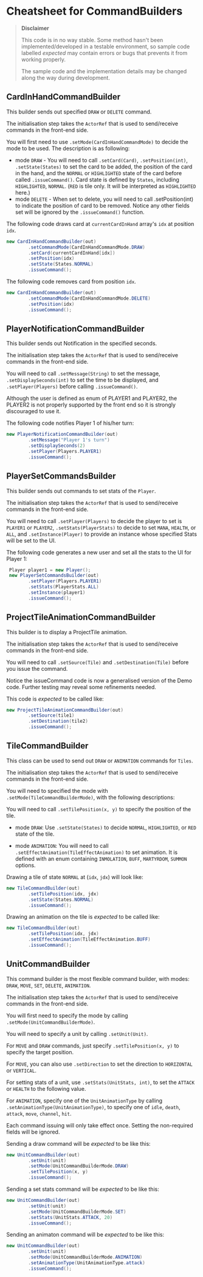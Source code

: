 # Cheatsheet for CommandBuilders

> **Disclaimer**
>
> This code is in no way stable. Some method hasn't been implemented/developed in a testable environment, so sample code labelled *expected* may contain errors or bugs that prevents it from working properly.
>
> The sample code and the implementation details may be changed along the way during development.

## CardInHandCommandBuilder

This builder sends out specified `DRAW` or `DELETE` command.

The initialisation step takes the `ActorRef` that is used to send/receive commands in the front-end side.

You will first need to use `.setMode(CardInHandCommandMode)` to decide the mode to be used. The description is as following:

* mode `DRAW` - You will need to call `.setCard(Card)`, `.setPosition(int)`, `.setState(States)` to set the card to be added, the position of the card in the hand, and the `NORMAL` or `HIGHLIGHTED` state of the card before called `.issueCommand()`. Card state is defined by `States`, including `HIGHLIGHTED`, `NORMAL`. (`RED` is tile only. It will be interpreted as `HIGHLIGHTED` here.)
* mode `DELETE` - When set to delete, you will need to call .setPosition(int) to indicate the position of card to be removed. Notice any other fields set will be ignored by the `.issueCommand()` function.

The following code draws card at `currentCardInHand` array's `idx` at position `idx`.

```java
new CardInHandCommandBuilder(out)
        .setCommandMode(CardInHandCommandMode.DRAW)
        .setCard(currentCardInHand[idx])
        .setPosition(idx)
        .setState(States.NORMAL)
        .issueCommand();
```

The following code removes card from position `idx`.

```java
new CardInHandCommandBuilder(out)
        .setCommandMode(CardInHandCommandMode.DELETE)
        .setPosition(idx)
        .issueCommand();
```

## PlayerNotificationCommandBuilder

This builder sends out Notification in the specified seconds.

The initialisation step takes the `ActorRef` that is used to send/receive commands in the front-end side.

You will need to call `.setMessage(String)` to set the message, `.setDisplaySeconds(int)` to set the time to be displayed, and `.setPlayer(Players)` before calling `.issueCommand()`.

Although the user is defined as enum of PLAYER1 and PLAYER2, the PLAYER2 is not properly supported by the front end so it is strongly discouraged to use it.

The following code notifies Player 1 of his/her turn:

```java
new PlayerNotificationCommandBuilder(out)
		.setMessage("Player 1's turn")
		.setDisplaySeconds(2)
		.setPlayer(Players.PLAYER1)
		.issueCommand();
```

## PlayerSetCommandsBuilder

This builder sends out commands to set stats of the `Player`.

The initialisation step takes the `ActorRef` that is used to send/receive commands in the front-end side.

You will need to call `.setPlayer(Players)` to decide the player to set is `PLAYER1` or `PLAYER2`, `.setStats(PlayerStats)` to decide to set `MANA`, `HEALTH`, or `ALL`, and `.setInstance(Player)` to provide an instance whose specified Stats will be set to the UI.

The following code generates a new user and set all the stats to the UI for Player 1:

```java
 Player player1 = new Player();
 new PlayerSetCommandsBuilder(out)
        .setPlayer(Players.PLAYER1)
        .setStats(PlayerStats.ALL)
        .setInstance(player1)
        .issueCommand();
```

## ProjectTileAnimationCommandBuilder

This builder is to display a ProjectTile animation.

The initialisation step takes the `ActorRef` that is used to send/receive commands in the front-end side.

You will need to call `.setSource(Tile)` and `.setDestination(Tile)` before you issue the command.

Notice the issueCommand code is now a generalised version of the Demo code. Further testing may reveal some refinements needed.

This code is *expected* to be called like:

```java
new ProjectTileAnimationCommandBuilder(out)
		.setSource(tile1)
		.setDestination(tile2)
		.issueCommand();
```

## TileCommandBuilder

This class can be used to send out `DRAW` or `ANIMATION` commands for `Tiles`.

The initialisation step takes the `ActorRef` that is used to send/receive commands in the front-end side.

You will need to specified the mode with `.setMode(TileCommandBuilderMode)`, with the following descriptions:

You will need to call `.setTilePosition(x, y)` to specify the position of the tile.

* mode `DRAW`: Use `.setState(States)` to decide `NORMAL`, `HIGHLIGHTED`, or `RED` state of the tile.

* mode `ANIMATION`: You will need to call `.setEffectAnimation(TileEffectAnimation)` to set animation. It is defined with an enum containing `INMOLATION`, `BUFF`, `MARTYRDOM`, `SUMMON` options.

Drawing a tile of state `NORMAL` at (`idx`, `jdx`) will look like:

```java
new TileCommandBuilder(out)
		.setTilePosition(idx, jdx)
		.setState(States.NORMAL)
		.issueCommand();
```

Drawing an animation on the tile is *expected* to be called like:

```java
new TileCommandBuilder(out)
		.setTilePosition(idx, jdx)
		.setEffectAnimation(TileEffectAnimation.BUFF)
		.issueCommand();
```

## UnitCommandBuilder

This command builder is the most flexible command builder, with modes: `DRAW`, `MOVE`, `SET`, `DELETE`, `ANIMATION`.

The initialisation step takes the `ActorRef` that is used to send/receive commands in the front-end side.

You will first need to specify the mode by calling `.setMode(UnitCommandBuilderMode)`.

You will need to specify a unit by calling `.setUnit(Unit)`.

For `MOVE` and `DRAW` commands, just specify `.setTilePosition(x, y)` to specify the target position.

For `MOVE`, you can also use `.setDirection` to set the direction to `HORIZONTAL` or `VERTICAL`.

For setting stats of a unit, use `.setStats(UnitStats, int)`, to set the `ATTACK` or `HEALTH` to the following value.

For `ANIMATION`, specify one of the `UnitAnimationType` by calling `.setAnimationType(UnitAnimationType)`, to specify one of `idle`, `death`, `attack`, `move`, `channel`, `hit`.

Each command issuing will only take effect once. Setting the non-required fields will be ignored.

Sending a draw command will be *expected* to be like this:

```java
new UnitCommandBuilder(out)
		.setUnit(unit)
		.setMode(UnitCommandBuilderMode.DRAW)
		.setTilePosition(x, y)
		.issueCommand();
```

Sending a set stats command will be *expected* to be like this:

```java
new UnitCommandBuilder(out)
		.setUnit(unit)
		.setMode(UnitCommandBuilderMode.SET)
		.setStats(UnitStats.ATTACK, 20)
		.issueCommand();
```

Sending an animaton command will be *expected* to be like this:

```java
new UnitCommandBuilder(out)
		.setUnit(unit)
		.setMode(UnitCommandBuilderMode.ANIMATION)
		.setAnimationType(UnitAnimationType.attack)
		.issueCommand();
```
